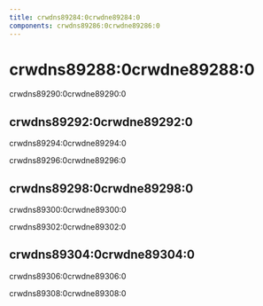 ```yaml
---
title: crwdns89284:0crwdne89284:0
components: crwdns89286:0crwdne89286:0
---
```


# crwdns89288:0crwdne89288:0

<p class="description">crwdns89290:0crwdne89290:0</p>

## crwdns89292:0crwdne89292:0

crwdns89294:0crwdne89294:0

crwdns89296:0crwdne89296:0

## crwdns89298:0crwdne89298:0

crwdns89300:0crwdne89300:0

crwdns89302:0crwdne89302:0

## crwdns89304:0crwdne89304:0

crwdns89306:0crwdne89306:0

crwdns89308:0crwdne89308:0
